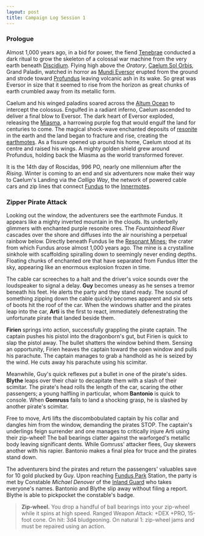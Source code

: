 ```yaml
---
layout: post
title: Campaign Log Session 1
---
```


### Prologue

Almost 1,000 years ago, in a bid for power, the fiend [Tenebrae](getting-started#tenebrae) conducted a dark ritual to grow the skeleton of a colossal war machine from the very earth beneath [Discidium](discidium). Flying high above the *Oratory*, [Caelum Sol Orbis](getting-started#caelum-sol-orbis), Grand Paladin, watched in horror as [Mundi Eversor](getting-started#mundi-eversor) erupted from the ground and strode toward [Profundus](profundus) leaving volcanic ash in its wake. So great was Eversor in size that it seemed to rise from the horizon as great chunks of earth crumbled away from its metallic form.

Caelum and his winged paladins soared across the [Altum Ocean](profundus#altum-ocean) to intercept the colossus. Engulfed in a radiant inferno, Caelum ascended to deliver a final blow to Eversor. The dark heart of Eversor exploded, releasing the [Miasma](getting-started#the-miasma), a harrowing purple fog that would engulf the land for centuries to come. The magical shock-wave enchanted deposits of [resonite](getting-started#resonance-engines) in the earth and the land began to fracture and rise, creating the [earthmotes](exploration#earthmotes). As a fissure opened up around his home, Caelum stood at its centre and raised his wings. A mighty golden shield grew around Profundus, holding back the Miasma as the world transformed forever.

It is the 14th day of Roscidas, 996 PO, nearly one millennium after the *Rising*. Winter is coming to an end and six adventurers now make their way to Caelum's Landing via the *Calligo Way*, the network of powered cable cars and zip lines that connect [Fundus](profundus#fundus) to the [Innermotes](profundus#the-innermotes).

### Zipper Pirate Attack

Looking out the window, the adventurers see the earthmote Fundus. It appears like a mighty inverted mountain in the clouds. Its underbelly glimmers with enchanted purple resonite ores. The *Fountainhead River* cascades over the shore and diffuses into the air nourishing a perpetual rainbow below. Directly beneath Fundus lie the [Resonant Mines](profundus#resonant-mines); the crater from which Fundus arose almost 1,000 years ago. The mine is a crystalline sinkhole with scaffolding spiralling down to seemingly never ending depths. Floating chunks of enchanted ore that have separated from Fundus litter the sky, appearing like an enormous explosion frozen in time.

The cable car screeches to a halt and the driver's voice sounds over the loudspeaker to signal a delay. **Guy** becomes uneasy as he senses a tremor beneath his feet. He alerts the party and they stand ready. The sound of something zipping down the cable quickly becomes apparent and six sets of boots hit the roof of the car. When the windows shatter and the pirates leap into the car, **Arti** is the first to react, immediately defenestrating the unfortunate pirate that landed beside them.

**Firien** springs into action, successfully grappling the pirate captain. The captain pushes his pistol into the dragonborn's gut, but Firien is quick to slap the pistol away. The bullet shatters the window behind them. Sensing an opportunity, Firien heaves the captain toward the open window and pulls his parachute. The captain manages to grab a handhold as he is seized by the wind. He cuts away his parachute using his scimitar.

Meanwhile, Guy's quick reflexes put a bullet in one of the pirate's sides. **Blythe** leaps over their chair to decapitate them with a slash of their scimitar. The pirate's head rolls the length of the car, scaring the other passengers; a young halfling in particular, whom **Bantonio** is quick to console. When **Gomruss** fails to land a shocking grasp, he is slashed by another pirate's scimitar.

Free to move, Arti lifts the discombobulated captain by his collar and dangles him from the window, demanding the pirates STOP. The captain's underlings feign surrender and one manages to critically injure Arti using their zip-wheel! The ball bearings clatter against the warforged's metallic body leaving significant dents. While Gomruss' attacker flees, Guy skewers another with his rapier. Bantonio makes a final plea for truce and the pirates stand down.

The adventurers bind the pirates and return the passengers' valuables save for 10 gold plucked by Guy. Upon reaching [Fundus Park](profundus#fundus-park) Station, the party is met by Constable *Michael Denover* of the [Inland Guard](ministry#inland-guard) who takes everyone's names. Bantonio and Blythe slip away without filing a report. Blythe is able to pickpocket the constable's badge.

> **Zip-wheel.** You drop a handful of ball bearings into your zip-wheel while it spins at high speed. Ranged Weapon Attack: +DEX +PRO, 15-foot cone. On hit: 3d4 bludgeoning. On natural 1: zip-wheel jams and must be repaired using an action.
